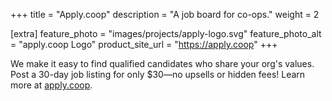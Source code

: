 +++
title = "Apply.coop"
description = "A job board for co-ops."
weight = 2

[extra]
feature_photo = "images/projects/apply-logo.svg"
feature_photo_alt = "apply.coop Logo"
product_site_url = "https://apply.coop"
+++

We make it easy to find qualified candidates who share your org's values. Post a 30-day job listing for only $30—no upsells or hidden fees! Learn more at [apply.coop](https://apply.coop).

<!-- more -->


